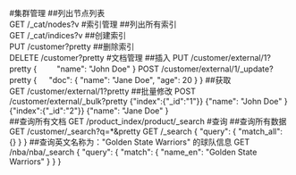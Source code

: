 #集群管理
##列出节点列表 		
	GET /_cat/nodes?v
#索引管理
##列出所有索引 		
	GET /_cat/indices?v
##创建索引 			
	PUT /customer?pretty
##删除索引 			
	DELETE /customer?pretty
#文档管理
##插入
	PUT /customer/external/1?pretty
	{
	       　　  "name": "John Doe"
	}
	POST /customer/external/1/_update?pretty
	{
	　 "doc": { "name": "Jane Doe", "age": 20 }
	}
##获取 			
	GET /customer/external/1?pretty
##批量修改
    POST /customer/external/_bulk?pretty
    {"index":{"_id":"1"}}
    {"name": "John Doe" }
    {"index":{"_id":"2"}}
    {"name": "Jane Doe" }  
##查询所有文档
GET /product_index/product/_search
#查询
##查询所有数据			
	GET /customer/_search?q=*&pretty
	GET /_search
	{
	    "query": {
	        "match_all": {}
	    }
	}
##查询英文名称为："Golden State Warriors" 的球队信息
	GET /nba/nba/_search
	{
	   "query": {
	        "match": {
	            "name_en": "Golden State Warriors"
	        }
	    }
	}

